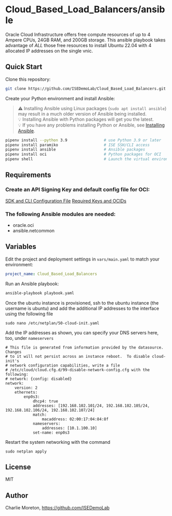 # Cloud_Based_Load_Balancers/ansible

Oracle Cloud Infrastructure offers free compute resources of up to 4 Ampere CPUs, 24GB RAM, and 200GB storage.  This ansible playbook takes advantage of _ALL_ those free resources to install Ubuntu 22.04 with 4 allocated IP addresses on the single vnic.

## Quick Start

Clone this repository:  

```sh
git clone https://github.com/ISEDemoLab/Cloud_Based_Load_Balancers.git
```

Create your Python environment and install Ansible:
> ⚠ Installing Ansible using Linux packages (`sudo apt install ansible`) may result in a much older version of Ansible being installed.  
> 💡 Installing Ansible with Python packages will get you the latest.  
> 💡 If you have any problems installing Python or Ansible, see [Installing Ansible](https://docs.ansible.com/ansible/latest/installation_guide/intro_installation.html).

```sh
pipenv install --python 3.9                # use Python 3.9 or later
pipenv install paramiko                    # ISE SSH/CLI access
pipenv install ansible                     # Ansible packages
pipenv install oci                         # Python packages for OCI
pipenv shell                               # Launch the virtual environment
```

## Requirements
### Create an API Signing Key and default config file for OCI:
[SDK and CLI Configuration File](https://docs.oracle.com/en-us/iaas/Content/API/Concepts/sdkconfig.htm#SDK_and_CLI_Configuration_File)
[Required Keys and OCIDs](https://docs.oracle.com/en-us/iaas/Content/API/Concepts/apisigningkey.htm)

### The following Ansible modules are needed:

- oracle.oci
- ansible.netcommon


## Variables

Edit the project and deployment settings in `vars/main.yaml` to match your environment:

```yaml
project_name: Cloud_Based_Load_Balancers
```

Run an Ansible playbook:  

```sh
ansible-playbook playbook.yaml
```

Once the ubuntu instance is provisioned, ssh to the ubuntu instance (the username is ubuntu) and add the additional IP addresses to the interface using the following file
```
sudo nano /etc/netplan/50-cloud-init.yaml
```

Add the IP addresses as shown, you can specify your DNS servers here, too, under `nameservers`
```
# This file is generated from information provided by the datasource.  Changes
# to it will not persist across an instance reboot.  To disable cloud-init's
# network configuration capabilities, write a file
# /etc/cloud/cloud.cfg.d/99-disable-network-config.cfg with the following:
# network: {config: disabled}
network:
    version: 2
    ethernets:
        enp0s3:
            dhcp4: true
            addresses: [192.168.102.101/24, 192.168.102.105/24, 192.168.102.106/24, 192.168.102.107/24]
            match:
                macaddress: 02:00:17:04:84:8f
            nameservers:
                addresses: [10.1.100.10]
            set-name: enp0s3
```

Restart the system networking with the command
```
sudo netplan apply
```

## License

MIT

## Author

Charlie Moreton, <https://github.com/ISEDemoLab>


